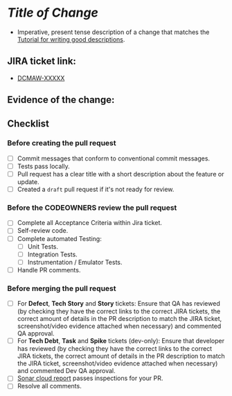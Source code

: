 [Tutorial for writing good descriptions]: https://cbea.ms/git-commit/

[//]: # (Be mindful that the PR title also needs to follow conventional commit standards)

# _Title of Change_

- Imperative, present tense description of a change that matches the
  [Tutorial for writing good descriptions].

[//]: # (e.g. "- Create 'androidLibrary' Gradle module.")

## JIRA ticket link:

- [DCMAW-XXXXX](https://govukverify.atlassian.net/browse/DCMAW-XXXXX)

## Evidence of the change:

[//]: # (Screenshots / uploaded videos go here)

## Checklist

### Before creating the pull request

- [ ] Commit messages that conform to conventional commit messages.
- [ ] Tests pass locally.
- [ ] Pull request has a clear title with a short description about the feature or update.
- [ ] Created a `draft` pull request if it's not ready for review.

### Before the CODEOWNERS review the pull request

- [ ] Complete all Acceptance Criteria within Jira ticket.
- [ ] Self-review code.
- [ ] Complete automated Testing:
  * [ ] Unit Tests.
  * [ ] Integration Tests.
  * [ ] Instrumentation / Emulator Tests.
- [ ] Handle PR comments.

### Before merging the pull request

- [ ] For **Defect**, **Tech Story** and **Story** tickets: Ensure that QA has reviewed (by checking they have the correct links to the correct JIRA tickets, the correct amount of details in the PR description to match the JIRA ticket, screenshot/video evidence attached when necessary) and commented QA approval.
- [ ] For **Tech Debt**, **Task** and **Spike** tickets (dev-only): Ensure that developer has reviewed (by checking they have the correct links to the correct JIRA tickets, the correct amount of details in the PR description to match the JIRA ticket, screenshot/video evidence attached when necessary) and commented Dev QA approval.
- [ ] [Sonar cloud report] passes inspections for your PR.
- [ ] Resolve all comments.

[Sonar cloud report]: https://sonarcloud.io/project/overview?id=mobile-android-networking
